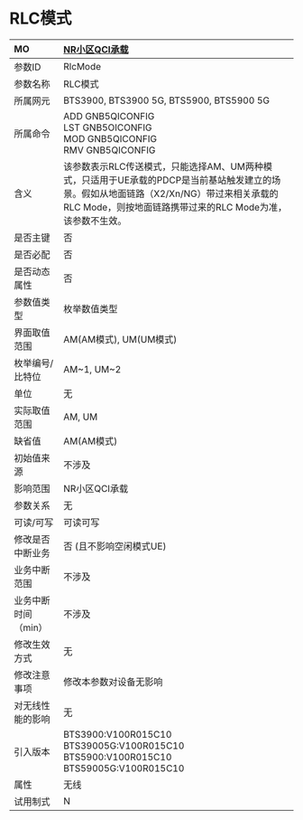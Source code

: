 # RLC模式<table><thread><tr><th align = "left">MO</th><th align = "left"><a href = "index.html#RLC模式-5">NR小区QCI承载</a></td></tr></thread><tbody><tr><td>参数ID</td><td>RlcMode</td></tr><tr><td>参数名称</td><td>RLC模式</td></tr><tr><td>所属网元</td><td>BTS3900, BTS3900 5G, BTS5900, BTS5900 5G</td></tr><tr><td>所属命令</td><td>ADD GNB5QICONFIG<br>LST GNB5OICONFIG<br>MOD GNB5QICONFIG<br>RMV GNB5QICONFIG</td></tr><tr><td>含义</td><td>该参数表示RLC传送模式，只能选择AM、UM两种模式，只适用于UE承载的PDCP是当前基站触发建立的场景。假如从地面链路（X2/Xn/NG）带过来相关承载的RLC Mode，则按地面链路携带过来的RLC Mode为准，该参数不生效。</td></tr><tr><td>是否主键</td><td>否</td></tr><tr><td>是否必配</td><td>否</td></tr><tr><td>是否动态属性</td><td>否</td></tr><tr><td>参数值类型</td><td>枚举数值类型</td></tr><tr><td>界面取值范围</td><td>AM(AM模式), UM(UM模式)</td></tr><tr><td>枚举编号/比特位</td><td>AM~1, UM~2</td></tr><tr><td>单位</td><td>无</td></tr><tr><td>实际取值范围</td><td>AM, UM</td></tr><tr><td>缺省值</td><td>AM(AM模式)</td></tr><tr><td>初始值来源</td><td>不涉及</td></tr><tr><td>影响范围</td><td>NR小区QCI承载</td></tr><tr><td>参数关系</td><td>无</td></tr><tr><td>可读/可写</td><td>可读可写</td></tr><tr><td>修改是否中断业务</td><td>否 (且不影响空闲模式UE)</td></tr><tr><td>业务中断范围</td><td>不涉及</td></tr><tr><td>业务中断时间（min）</td><td>不涉及</td></tr><tr><td>修改生效方式</td><td>无</td></tr><tr><td>修改注意事项</td><td>修改本参数对设备无影响</td></tr><tr><td>对无线性能的影响</td><td>无</td></tr><tr><td>引入版本</td><td>BTS3900:V100R015C10<br>BTS39005G:V100R015C10<br>BTS5900:V100R015C10<br>BTS59005G:V100R015C10</td></tr><tr><td>属性</td><td>无线</td></tr><tr><td>试用制式</td><td>N</td></tr></tbody></table>
